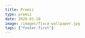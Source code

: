 ```yaml
---
title: Premii
type: premii
date: 2020-01-10
image: /images/fisca-wallpaper.jpg
tags: ["footer-first"]
---
```

